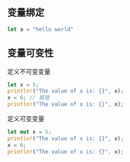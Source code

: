 ## 变量绑定

```rust
let a = "hello world"
```

## 变量可变性

定义不可变变量

```rust
let x = 5;
println!("The value of x is: {}", x);
x = 6; // 报错
println!("The value of x is: {}", x);
```

定义可变变量

```rust
let mut x = 5;
println!("The value of x is: {}", x);
x = 6;
println!("The value of x is: {}", x);
```